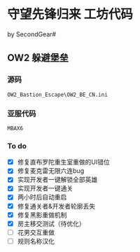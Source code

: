# 守望先锋归来 工坊代码
by SecondGear#
## OW2 躲避堡垒
### 源码
`OW2_Bastion_Escape\OW2_BE_CN.ini`
### 亚服代码
`MBAX6`
### To do
- [x] 修复直布罗陀重生室重做的UI错位
- [x] 修复麦克雷无限六连bug
- [x] 实现开发者一键解锁全部英雄
- [x] 实现开发者一键通关
- [x] 两小时后自动重启
- [x] 修复通关者&开发者轮廓丢失
- [x] 修复黑影重做机制
- [x] 房主移交测试（待优化）
- [ ] 花男交互重做
- [ ] 规则名称汉化
